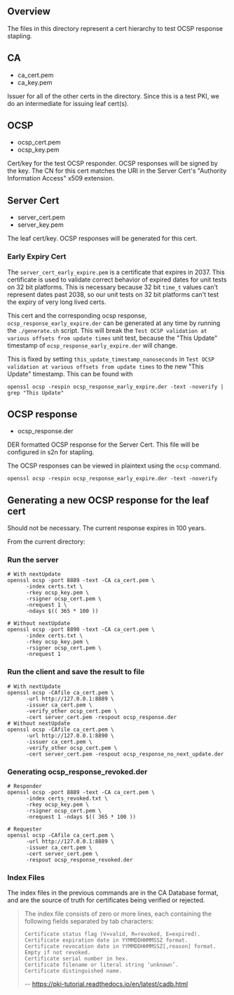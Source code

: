 ## Overview
The files in this directory represent a cert hierarchy to test OCSP response stapling.

## CA
- ca_cert.pem
- ca_key.pem

Issuer for all of the other certs in the directory.
Since this is a test PKI, we do an intermediate for issuing leaf cert(s).

## OCSP
* ocsp_cert.pem
* ocsp_key.pem

Cert/key for the test OCSP responder. OCSP responses will be signed by the key.
The CN for this cert matches the URI in the Server Cert's "Authority Information Access" x509 extension.

## Server Cert
* server_cert.pem
* server_key.pem

The leaf cert/key. OCSP responses will be generated for this cert.

### Early Expiry Cert
The `server_cert_early_expire.pem` is a certificate that expires in 2037. This certificate is used to validate correct behavior of expired dates for unit tests on 32 bit platforms. This is necessary because 32 bit `time_t` values can't represent dates past 2038, so our unit tests on 32 bit platforms can't test the expiry of very long lived certs.

This cert and the corresponding ocsp response, `ocsp_response_early_expire.der` can be generated at any time by running the `./generate.sh` script. This will break the `Test OCSP validation at various offsets from update times` unit test, because the "This Update" timestamp of `ocsp_response_early_expire.der` will change.

This is fixed by setting `this_update_timestamp_nanoseconds` in `Test OCSP validation at various offsets from update times` to the new "This Update" timestamp. This can be found with
```
openssl ocsp -respin ocsp_response_early_expire.der -text -noverify | grep "This Update"
```
## OCSP response
* ocsp_response.der

DER formatted OCSP response for the Server Cert. This file will be configured in s2n for stapling.

The OCSP responses can be viewed in plaintext using the `ocsp` command.
```
openssl ocsp -respin ocsp_response_early_expire.der -text -noverify
```

## Generating a new OCSP response for the leaf cert
Should not be necessary. The current response expires in 100 years.

From the current directory:

### Run the server
```
# With nextUpdate
openssl ocsp -port 8889 -text -CA ca_cert.pem \
      -index certs.txt \
      -rkey ocsp_key.pem \
      -rsigner ocsp_cert.pem \
      -nrequest 1 \
      -ndays $(( 365 * 100 ))

# Without nextUpdate
openssl ocsp -port 8890 -text -CA ca_cert.pem \
      -index certs.txt \
      -rkey ocsp_key.pem \
      -rsigner ocsp_cert.pem \
      -nrequest 1
```

### Run the client and save the result to file
```
# With nextUpdate
openssl ocsp -CAfile ca_cert.pem \
      -url http://127.0.0.1:8889 \
      -issuer ca_cert.pem \
      -verify_other ocsp_cert.pem \
      -cert server_cert.pem -respout ocsp_response.der
# Without nextUpdate
openssl ocsp -CAfile ca_cert.pem \
      -url http://127.0.0.1:8890 \
      -issuer ca_cert.pem \
      -verify_other ocsp_cert.pem \
      -cert server_cert.pem -respout ocsp_response_no_next_update.der
```

### Generating ocsp_response_revoked.der
```
# Responder
openssl ocsp -port 8889 -text -CA ca_cert.pem \
      -index certs_revoked.txt \
      -rkey ocsp_key.pem \
      -rsigner ocsp_cert.pem \
      -nrequest 1 -ndays $(( 365 * 100 ))

# Requester
openssl ocsp -CAfile ca_cert.pem \
      -url http://127.0.0.1:8889 \
      -issuer ca_cert.pem \
      -cert server_cert.pem \
      -respout ocsp_response_revoked.der
```

### Index Files
The index files in the previous commands are in the CA Database format, and are the source of truth for certificates being verified or rejected.

> The index file consists of zero or more lines, each containing the following fields separated by tab characters:
>
>     Certificate status flag (V=valid, R=revoked, E=expired).
>     Certificate expiration date in YYMMDDHHMMSSZ format.
>     Certificate revocation date in YYMMDDHHMMSSZ[,reason] format. Empty if not revoked.
>     Certificate serial number in hex.
>     Certificate filename or literal string ‘unknown’.
>     Certificate distinguished name.
> -- https://pki-tutorial.readthedocs.io/en/latest/cadb.html
